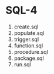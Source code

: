 # SQL-4
1) create.sql
2) populate.sql
3) trigger.sql
4) function.sql
5) procedure.sql
6) package.sql
7) run.sql
